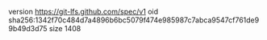 version https://git-lfs.github.com/spec/v1
oid sha256:1342f70c484d7a4896b6bc5079f474e985987c7abca9547cf761de99b49d3d75
size 1408
